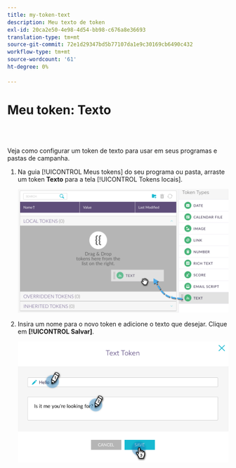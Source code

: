 ```yaml
---
title: my-token-text
description: Meu texto de token
exl-id: 20ca2e50-4e98-4d54-bb98-c676a8e36693
translation-type: tm+mt
source-git-commit: 72e1d29347bd5b77107da1e9c30169cb6490c432
workflow-type: tm+mt
source-wordcount: '61'
ht-degree: 0%

---
```


# Meu token: Texto

<br> 

Veja como configurar um token de texto para usar em seus programas e pastas de campanha.

1. Na guia [!UICONTROL Meus tokens] do seu programa ou pasta, arraste um token **Texto** para a tela [!UICONTROL Tokens locais].

   ![Imagem Um](/help/sky/assets/my-tokens/my-token-text/my-token-text-1.png)

1. Insira um nome para o novo token e adicione o texto que desejar. Clique em **[!UICONTROL Salvar]**.

   ![Imagem dois](/help/sky/assets/my-tokens/my-token-text/my-token-text-2.png)
